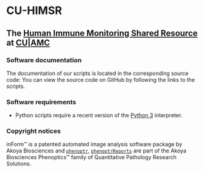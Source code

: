 # CU-HIMSR
## The [Human Immune Monitoring Shared Resource](https://medschool.cuanschutz.edu/immunology-immunotherapy/himsr) at [CU](https://www.ucdenver.edu/)|[AMC](https://www.cuanschutz.edu/)

### Software documentation
The documentation of our scripts is located in the corresponding source code: You can view the source code on GitHub by following the links to the scripts.

### Software requirements
* Python scripts require a recent version of the [Python 3](https://www.python.org/downloads/) interpreter.

### Copyright notices
inForm™ is a patented automated image analysis software package by Akoya Biosciences and [`phenoptr`](https://github.com/akoyabio/phenoptr), [`phenoptrReports`](https://github.com/akoyabio/phenoptrReports) are part of the Akoya Biosciences Phenoptics™ family of Quantitative Pathology Research Solutions.
